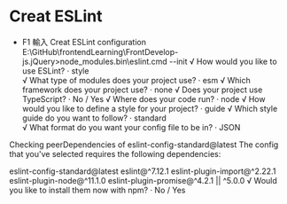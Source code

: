 # Creat ESLint
- F1 輸入 Creat ESLint configuration
  E:\GitHub\frontendLearning\FrontDevelop-js.jQuery>node_modules\.bin\eslint.cmd --init
√ How would you like to use ESLint?
 · style       
√ What type of modules does your project use?
 · esm
√ Which framework does your project use?
 · none
√ Does your project use TypeScript?
 · No / Yes
√ Where does your code run?
 · node
√ How would you like to define a style for your project?
 · guide
√ Which style guide do you want to follow?
 · standard    
√ What format do you want your config file to be in?
 · JSON

Checking peerDependencies of eslint-config-standard@latest
The config that you've selected requires the following dependencies:

eslint-config-standard@latest eslint@^7.12.1 eslint-plugin-import@^2.22.1 eslint-plugin-node@^11.1.0 eslint-plugin-promise@^4.2.1 || ^5.0.0
√ Would you like to install them now with npm?
 · No / Yes